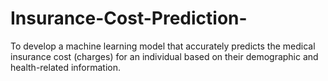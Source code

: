 # Insurance-Cost-Prediction-
 To develop a machine learning model that accurately predicts the medical insurance cost (charges) for an individual based on their demographic and health-related information.
